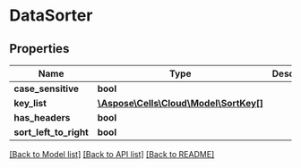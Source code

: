 # DataSorter

## Properties
Name | Type | Description | Notes
------------ | ------------- | ------------- | -------------
**case_sensitive** | **bool** |  | [optional] 
**key_list** | [**\Aspose\Cells\Cloud\Model\SortKey[]**](SortKey.md) |  | [optional] 
**has_headers** | **bool** |  | [optional] 
**sort_left_to_right** | **bool** |  | [optional] 

[[Back to Model list]](../README.md#documentation-for-models) [[Back to API list]](../README.md#documentation-for-api-endpoints) [[Back to README]](../README.md)


